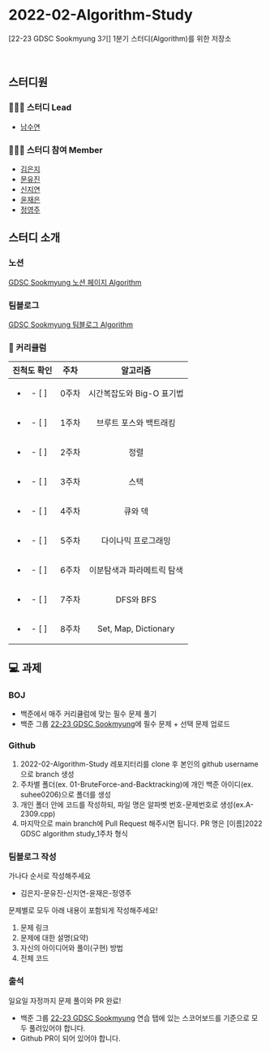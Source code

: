 # 2022-02-Algorithm-Study
[22-23 GDSC Sookmyung 3기] 1분기 스터디(Algorithm)를 위한 저장소

<br />

## 스터디원
### 🙋🏻‍♀️ 스터디 Lead
- [남수연](https://github.com/mori8)
### 👩🏻‍💻 스터디 참여 Member
- [김은지](https://github.com/Eundongdong)
- [문유진](https://github.com/genieu99)
- [신지연](https://github.com/jiyeoon00)
- [윤재은](https://github.com/yunjaeeun44)
- [정영주](https://github.com/Juuuic)


## 스터디 소개
### 노션
[GDSC Sookmyung 노션 페이지 Algorithm](https://picayune-soapwort-995.notion.site/1-Algorithm-2518d6912729479f8163ca915df014a6)
### 팀블로그
[GDSC Sookmyung 팀블로그 Algorithm](https://dsc-sookmyung.tistory.com/category/Group%20Study%20%282022-2023%29/Algorithm)

### 📅 커리큘럼
| 진척도 확인 | 주차 | 알고리즘 |
|:----------:|:----------:|:----------:|
| <ul><li>- [ ] </li></ul> | 0주차 | 시간복잡도와 Big-O 표기법 |
| <ul><li>- [ ] </li></ul> | 1주차 | 브루트 포스와 백트래킹 |
| <ul><li>- [ ] </li></ul> | 2주차 | 정렬 |
| <ul><li>- [ ] </li></ul> | 3주차 | 스택 |
| <ul><li>- [ ] </li></ul> | 4주차 | 큐와 덱 |
| <ul><li>- [ ] </li></ul> | 5주차 | 다이나믹 프로그래밍 |
| <ul><li>- [ ] </li></ul> | 6주차 | 이분탐색과 파라메트릭 탐색 |
| <ul><li>- [ ] </li></ul> | 7주차 | DFS와 BFS |
| <ul><li>- [ ] </li></ul> | 8주차 | Set, Map, Dictionary |


## 💻 과제
### BOJ
- 백준에서 매주 커리큘럼에 맞는 필수 문제 풀기
- 백준 그룹 [22-23 GDSC Sookmyung](https://www.acmicpc.net/group/practice/15799)에 필수 문제 + 선택 문제 업로드
### Github
1. 2022-02-Algorithm-Study 레포지터리를 clone 후 본인의 github username으로 branch 생성
2. 주차별 폴더(ex. 01-BruteForce-and-Backtracking)에 개인 백준 아이디(ex. suhee0206)으로 폴더를 생성
3. 개인 폴더 안에 코드를 작성하되, 파일 명은 알파벳 번호-문제번호로 생성(ex.A-2309.cpp)
4. 마지막으로 main branch에 Pull Request 해주시면 됩니다. PR 명은 [이름]2022 GDSC algorithm study_1주차 형식
### 팀블로그 작성
가나다 순서로 작성해주세요
- 김은지-문유진-신지연-윤재은-정영주

문제별로 모두 아래 내용이 포함되게 작성해주세요!
1. 문제 링크
2. 문제에 대한 설명(요약)
3. 자신의 아이디어와 풀이(구현) 방법
4. 전체 코드
### 출석
일요일 자정까지 문제 풀이와 PR 완료!
- 백준 그룹 [22-23 GDSC Sookmyung](https://www.acmicpc.net/group/practice/15799) 연습 탭에 있는 스코어보드를 기준으로 모두 풀려있어야 합니다.
- Github PR이 되어 있어야 합니다.
